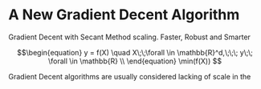 # A New Gradient Decent Algorithm
Gradient Decent with Secant Method scaling. Faster, Robust and Smarter

```math
\begin{equation}
y = f(X)   \quad      X\;\;\forall \in \mathbb{R}^d,\;\;\; y\;\; \forall \in \mathbb{R} \\ \end{equation}
\min(f(X))


```

Gradient Decent algorithms are usually considered lacking of scale in the 
